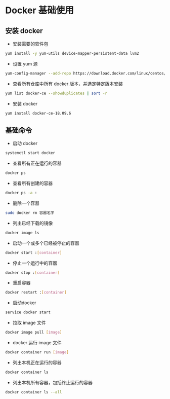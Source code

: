 # Docker 基础使用

## 安装 docker
- 安装需要的软件包
```bash
yum install -y yum-utils device-mapper-persistent-data lvm2
```

- 设置 yum 源
```bash
yum-config-manager --add-repo https://download.docker.com/linux/centos/docker-ce.repo
```
- 查看所有仓库中所有 docker 版本，并选定特定版本安装
```bash
yum list docker-ce --showduplicates | sort -r
```
- 安装 docker
```bash
yum install docker-ce-18.09.6
```

## 基础命令
- 启动 docker
```bash
systemctl start docker
```

- 查看所有正在运行的容器
```bash
docker ps
```

- 查看所有创建的容器
```bash
docker ps -a :
```

- 删除一个容器
```bash
sudo docker rm 容器名字
```

- 列出已经下载的镜像
```bash
docker image ls
```

- 启动一个或多个已经被停止的容器
```bash
docker start :[container]
```

- 停止一个运行中的容器
```bash
docker stop :[container]
```

- 重启容器
```bash
docker restart :[container]
```

- 启动docker
```bash
service docker start
```

- 拉取 image 文件
```bash
docker image pull [image]
```

- docker 运行 image 文件
```bash
docker container run [image]
```

- 列出本机正在运行的容器
```bash
docker container ls
```

- 列出本机所有容器，包括终止运行的容器
```bash
docker container ls --all
```
